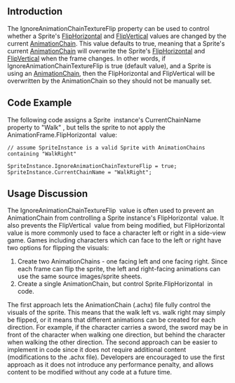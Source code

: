 ## Introduction

The IgnoreAnimationChainTextureFlip property can be used to control whether a Sprite's [FlipHorizontal](/frb/docs/index.php?title=FlatRedBall.Sprite.FlipHorizontal&action=edit&redlink=1 "FlatRedBall.Sprite.FlipHorizontal (page does not exist)") and [FlipVertical](/frb/docs/index.php?title=FlatRedBall.Sprite.FlipHorizontal&action=edit&redlink=1 "FlatRedBall.Sprite.FlipHorizontal (page does not exist)") values are changed by the current [AnimationChain](/frb/docs/index.php?title=FlatRedBall.Graphics.Animation.AnimationChain "FlatRedBall.Graphics.Animation.AnimationChain"). This value defaults to true, meaning that a Sprite's current [AnimationChain](/frb/docs/index.php?title=FlatRedBall.Graphics.Animation.AnimationChain "FlatRedBall.Graphics.Animation.AnimationChain") will overwrite the Sprite's [FlipHorizontal](/frb/docs/index.php?title=FlatRedBall.Sprite.FlipHorizontal&action=edit&redlink=1 "FlatRedBall.Sprite.FlipHorizontal (page does not exist)") and [FlipVertical](/frb/docs/index.php?title=FlatRedBall.Sprite.FlipHorizontal&action=edit&redlink=1 "FlatRedBall.Sprite.FlipHorizontal (page does not exist)") when the frame changes. In other words, if IgnoreAnimationChainTextureFlip is true (default value), and a Sprite is using an [AnimationChain](/frb/docs/index.php?title=FlatRedBall.Graphics.Animation.AnimationChain "FlatRedBall.Graphics.Animation.AnimationChain"), then the FlipHorizontal and FlipVertical will be overwritten by the AnimationChain so they should not be manually set.

## Code Example

The following code assigns a Sprite  instance's CurrentChainName  property to "Walk" , but tells the sprite to not apply the AnimationFrame.FlipHorizontal  value:

``` lang:c#
// assume SpriteInstance is a valid Sprite with AnimationChains containing "WalkRight"

SpriteInstance.IgnoreAnimationChainTextureFlip = true;
SpriteInstance.CurrentChainName = "WalkRight";
```

## Usage Discussion

The IgnoreAnimationChainTextureFlip  value is often used to prevent an AnimationChain from controlling a Sprite instance's FlipHorizontal  value. It also prevents the FlipVertical  value from being modified, but FlipHorizontal  value is more commonly used to face a character left or right in a side-view game. Games including characters which can face to the left or right have two options for flipping the visuals:

1.  Create two AnimationChains - one facing left and one facing right. Since each frame can flip the sprite, the left and right-facing animations can use the same source images/sprite sheets.
2.  Create a single AnimationChain, but control Sprite.FlipHorizontal  in code.

The first approach lets the AnimationChain (.achx) file fully control the visuals of the sprite. This means that the walk left vs. walk right may simply be flipped, or it means that different animations can be created for each direction. For example, if the character carries a sword, the sword may be in front of the character when walking one direction, but behind the character when walking the other direction. The second approach can be easier to implement in code since it does not require additional content (modifications to the .achx file). Developers are encouraged to use the first approach as it does not introduce any performance penalty, and allows content to be modified without any code at a future time.
